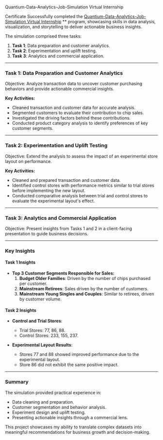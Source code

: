 
Quantium-Data-Analytics-Job-Simulation Virtual Internship

Certificate
Successfully completed the [Quantium-Data-Analytics-Job-Simulation Virtual Internship](https://forage-uploads-prod.s3.amazonaws.com/completion-certificates/32A6DqtsbF7LbKdcq/NkaC7knWtjSbi6aYv_32A6DqtsbF7LbKdcq_SQGDnrwM5WzFRzJXZ_1731011760094_completion_certificate.pdf)  ** program, showcasing skills in data analysis, visualization, and storytelling to deliver actionable business insights.

The simulation comprised three tasks:  
1. **Task 1**: Data preparation and customer analytics.  
2. **Task 2**: Experimentation and uplift testing.  
3. **Task 3**: Analytics and commercial application.  

---

### **Task 1: Data Preparation and Customer Analytics**  
Objective: Analyze transaction data to uncover customer purchasing behaviors and provide actionable commercial insights.

**Key Activities:**  
- Cleaned transaction and customer data for accurate analysis.  
- Segmented customers to evaluate their contribution to chip sales.  
- Investigated the driving factors behind these contributions.  
- Conducted product category analysis to identify preferences of key customer segments.

---

### **Task 2: Experimentation and Uplift Testing**  
Objective: Extend the analysis to assess the impact of an experimental store layout on performance.

**Key Activities:**  
- Cleaned and prepared transaction and customer data.  
- Identified control stores with performance metrics similar to trial stores before implementing the new layout.  
- Conducted comparative analysis between trial and control stores to evaluate the experimental layout's effect.

---

### **Task 3: Analytics and Commercial Application**  
Objective: Present insights from Tasks 1 and 2 in a client-facing presentation to guide business decisions.

---

### **Key Insights**  

#### **Task 1 Insights**  
- **Top 3 Customer Segments Responsible for Sales:**  
  1. **Budget Older Families**: Driven by the number of chips purchased per customer.  
  2. **Mainstream Retirees**: Sales driven by the number of customers.  
  3. **Mainstream Young Singles and Couples**: Similar to retirees, driven by customer volume.

#### **Task 2 Insights**  
- **Control and Trial Stores**:  
  - Trial Stores: 77, 86, 88.  
  - Control Stores: 233, 155, 237.  

- **Experimental Layout Results**:  
  - Stores 77 and 88 showed improved performance due to the experimental layout.  
  - Store 86 did not exhibit the same positive impact.

---

### Summary  
The simulation provided practical experience in:  
- Data cleaning and preparation.  
- Customer segmentation and behavior analysis.  
- Experiment design and uplift testing.  
- Presenting actionable insights through a commercial lens.  

This project showcases my ability to translate complex datasets into meaningful recommendations for business growth and decision-making.
